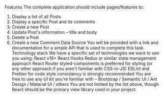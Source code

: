 Features
The complete application should include pages/features to:
1. Display a list of all Posts
2. Display a specific Post and its comments
3. Create a new Post
4. Update Post's information – title and body
5. Delete a Post
6. Create a new Comment
Data Source
You will be provided with a link and documentation for a simple API that is used to complete this task.
Technology stack
We have a specific set of technologies we want to see you using:
React v16+
React Hooks
Redux or similar state management approach
React Router
styled-components is preferred for styling (or any other approach if you aren't familiar with CSS-in-JS)
ESLint and Prettier for code style consistency is strongly recommended
You are free to use any UI kit you're familiar with – Bootstrap / Semantic UI / Ant Design / Material UI / others
You are not limited by the list above, though React should be the primary view library used in your project.